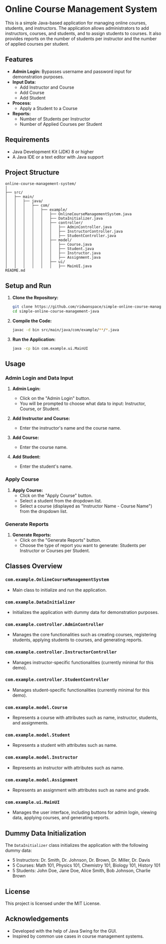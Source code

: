 
# Online Course Management System

This is a simple Java-based application for managing online courses, students, and instructors. The application allows administrators to add instructors, courses, and students, and to assign students to courses. It also provides reports on the number of students per instructor and the number of applied courses per student.

## Features

- **Admin Login:** Bypasses username and password input for demonstration purposes.
- **Input Data:**
  - Add Instructor and Course
  - Add Course
  - Add Student
- **Process:**
  - Apply a Student to a Course
- **Reports:**
  - Number of Students per Instructor
  - Number of Applied Courses per Student

## Requirements

- Java Development Kit (JDK) 8 or higher
- A Java IDE or a text editor with Java support

## Project Structure

```plaintext
online-course-management-system/
│
├── src/
│   ├── main/
│   │   ├── java/
│   │   │   ├── com/
│   │   │   │   ├── example/
│   │   │   │   │   ├── OnlineCourseManagementSystem.java
│   │   │   │   │   ├── DataInitializer.java
│   │   │   │   │   ├── controller/
│   │   │   │   │   │   ├── AdminController.java
│   │   │   │   │   │   ├── InstructorController.java
│   │   │   │   │   │   ├── StudentController.java
│   │   │   │   │   ├── model/
│   │   │   │   │   │   ├── Course.java
│   │   │   │   │   │   ├── Student.java
│   │   │   │   │   │   ├── Instructor.java
│   │   │   │   │   │   ├── Assignment.java
│   │   │   │   │   ├── ui/
│   │   │   │   │   │   ├── MainUI.java
README.md
```

## Setup and Run

1. **Clone the Repository:**
   ```sh
   git clone https://github.com/ridwanspace/simple-online-course-management-java.git
   cd simple-online-course-management-java
   ```

2. **Compile the Code:**
   ```sh
   javac -d bin src/main/java/com/example/**/*.java
   ```

3. **Run the Application:**
   ```sh
   java -cp bin com.example.ui.MainUI
   ```

## Usage

### Admin Login and Data Input

1. **Admin Login:**
   - Click on the "Admin Login" button.
   - You will be prompted to choose what data to input: Instructor, Course, or Student.

2. **Add Instructor and Course:**
   - Enter the instructor's name and the course name.

3. **Add Course:**
   - Enter the course name.

4. **Add Student:**
   - Enter the student's name.

### Apply Course

1. **Apply Course:**
   - Click on the "Apply Course" button.
   - Select a student from the dropdown list.
   - Select a course (displayed as "Instructor Name - Course Name") from the dropdown list.

### Generate Reports

1. **Generate Reports:**
   - Click on the "Generate Reports" button.
   - Choose the type of report you want to generate: Students per Instructor or Courses per Student.

## Classes Overview

### `com.example.OnlineCourseManagementSystem`
- Main class to initialize and run the application.

### `com.example.DataInitializer`
- Initializes the application with dummy data for demonstration purposes.

### `com.example.controller.AdminController`
- Manages the core functionalities such as creating courses, registering students, applying students to courses, and generating reports.

### `com.example.controller.InstructorController`
- Manages instructor-specific functionalities (currently minimal for this demo).

### `com.example.controller.StudentController`
- Manages student-specific functionalities (currently minimal for this demo).

### `com.example.model.Course`
- Represents a course with attributes such as name, instructor, students, and assignments.

### `com.example.model.Student`
- Represents a student with attributes such as name.

### `com.example.model.Instructor`
- Represents an instructor with attributes such as name.

### `com.example.model.Assignment`
- Represents an assignment with attributes such as name and grade.

### `com.example.ui.MainUI`
- Manages the user interface, including buttons for admin login, viewing data, applying courses, and generating reports.

## Dummy Data Initialization

The `DataInitializer` class initializes the application with the following dummy data:
- 5 Instructors: Dr. Smith, Dr. Johnson, Dr. Brown, Dr. Miller, Dr. Davis
- 5 Courses: Math 101, Physics 101, Chemistry 101, Biology 101, History 101
- 5 Students: John Doe, Jane Doe, Alice Smith, Bob Johnson, Charlie Brown

## License

This project is licensed under the MIT License.

## Acknowledgements

- Developed with the help of Java Swing for the GUI.
- Inspired by common use cases in course management systems.
